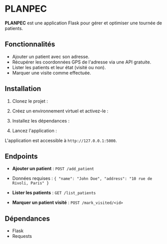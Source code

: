 # PLANPEC

**PLANPEC** est une application Flask pour gérer et optimiser une tournée de patients. 

## Fonctionnalités
- Ajouter un patient avec son adresse.
- Récupérer les coordonnées GPS de l'adresse via une API gratuite.
- Lister les patients et leur état (visité ou non).
- Marquer une visite comme effectuée.

## Installation

1. Clonez le projet :

2. Créez un environnement virtuel et activez-le :

3. Installez les dépendances :

4. Lancez l'application :

L'application est accessible à `http://127.0.0.1:5000`.

## Endpoints

- **Ajouter un patient** : `POST /add_patient`
- Données requises : `{ "name": "John Doe", "address": "10 rue de Rivoli, Paris" }`

- **Lister les patients** : `GET /list_patients`

- **Marquer un patient visité** : `POST /mark_visited/<id>`

## Dépendances
- Flask
- Requests
